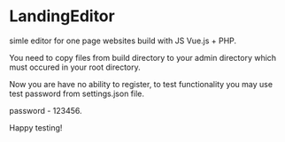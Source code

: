 # LandingEditor
simle editor for one page websites build with JS Vue.js + PHP.

You need to copy files from build directory to your admin directory which must occured in your root directory.

Now you are have no ability to register, to test functionality you may use test password from settings.json file.

password - 123456.

Happy testing!
